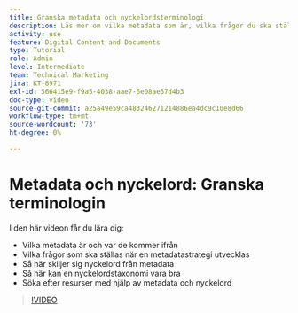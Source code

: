 ```yaml
---
title: Granska metadata och nyckelordsterminologi
description: Läs mer om vilka metadata som är, vilka frågor du ska ställa när du utvecklar en metadatastrategi och mycket mer i [!UICONTROL Workfront DAM].
activity: use
feature: Digital Content and Documents
type: Tutorial
role: Admin
level: Intermediate
team: Technical Marketing
jira: KT-8971
exl-id: 566415e9-f9a5-4038-aae7-6e08ae67d4b3
doc-type: video
source-git-commit: a25a49e59ca483246271214886ea4dc9c10e8d66
workflow-type: tm+mt
source-wordcount: '73'
ht-degree: 0%

---
```


# Metadata och nyckelord: Granska terminologin

I den här videon får du lära dig:

* Vilka metadata är och var de kommer ifrån
* Vilka frågor som ska ställas när en metadatastrategi utvecklas
* Så här skiljer sig nyckelord från metadata
* Så här kan en nyckelordstaxonomi vara bra
* Söka efter resurser med hjälp av metadata och nyckelord

>[!VIDEO](https://video.tv.adobe.com/v/335234/?quality=12&learn=on)
